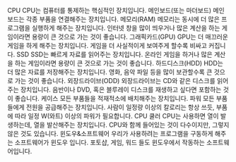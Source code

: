 CPU
CPU는 컴퓨터를 통제하는 핵심적인 장치입니다.
메인보드(또는 마더보드)
메인보드는 각종 부품을 연결해주는 장치입니다.
메모리(RAM)
메모리는 동시에 더 많은 프로그램을 실행하게 해주는 장치입니다.
인터넷 창을 많이 띄우거나 많은 계산을 하는 게임이라면 용량이 큰 것으로 가는 것이 좋습니다.
그래픽카드(GPU)
GPU는 더 매끄러운 게임을 하게 해주는 장치입니다.
게임을 더 사실적이게 보여주게 할수록 비싸고 커집니다.
SSD
SSD는 빠르게 자료를 읽어주는 장치입니다.
온라인 게임을 하거나 많은 계산을 하는 게임이라면 용량이 큰 것으로 가는 것이 좋습니다.
하드디스크(HDD)
HDD는 더 많은 자료를 저장해주는 장치입니다.
영화, 음악 파일 등을 많이 보관할수록 큰 것으로 가는 것이 좋습니다.
외장드라이브(ODD)
외장드라이브는 CD와 같은 디스크를 읽어주는 장치입니다.
음반이나 DVD, 혹은 블루레이 디스크를 재생하고 싶다면 포함하는 것이 좋습니다.
케이스
모든 부품들을 적재적소에 배치해주는 장치입니다.
파워
모든 부품들에게 전원을 공급해주는 장치입니다.
사람이 일정량 이상의 칼로리는 항상 쓰듯, 부품에 따라 일정 W(와트) 이상의 파워가 필요합니다.
CPU 쿨러
CPU는 사용하면 열이 발생하는데, 열을 발산해주는 장치입니다.
CPU와 함께 들어있는 것이 다수이지만, 그렇지 않은 것도 있습니다.
윈도우&소프트웨어
우리가 사용하려는 프로그램을 구동하게 해주는 소프트웨어가 윈도우 입니다.
포토샵, 게임, 워드 들도 윈도우에서 작동하는 소프트웨어입니다.
